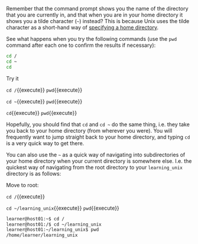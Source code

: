 
Remember that the command prompt shows you the name of the directory that you are currently in, and that when you are in your home directory it shows you a tilde character (`~`) instead? This is because Unix uses the tilde character as a short-hand way of [specifying a home directory][home directory].

See what happens when you try the following commands (use the `pwd` command after each one to confirm the results if necessary):

```bash
cd /
cd ~
cd
```

Try it

`cd /`{{execute}}
`pwd`{{execute}}


`cd ~`{{execute}}
`pwd`{{execute}}


`cd`{{execute}}
`pwd`{{execute}}

Hopefully, you should find that `cd` and `cd ~` do the same thing, i.e. they take you back to your home directory (from wherever you were). You will frequently want to jump straight back to your home directory, and typing `cd` is a very quick way to get there.

You can also use the `~` as a quick way of navigating into subdirectories of your home directory when your current directory is somewhere else. I.e. the quickest way of navigating from the root directory to your `learning_unix` directory is as follows:

Move to root: 

`cd /`{{execute}}



`cd ~/learning_unix`{{execute}}
`pwd`{{execute}}

```bash
learner@host01:~$ cd /
learner@host01:/$ cd ~/learning_unix
learner@host01:~/learning_unix$ pwd
/home/learner/learning_unix
```

[home directory]: http://en.wikipedia.org/wiki/Tilde#Directories_and_URLs
